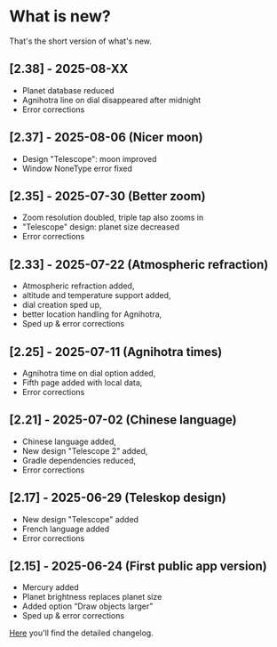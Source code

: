 # What is new?
That's the short version of what's new.

## [2.38] - 2025-08-XX 

- Planet database reduced
- Agnihotra line on dial disappeared after midnight
- Error corrections

## [2.37] - 2025-08-06 (Nicer moon)

- Design "Telescope": moon improved
- Window NoneType error fixed

## [2.35] - 2025-07-30 (Better zoom)

- Zoom resolution doubled, triple tap also zooms in
- "Telescope" design: planet size decreased
- Error corrections

## [2.33] - 2025-07-22 (Atmospheric refraction)

- Atmospheric refraction added, 
- altitude and temperature support added,
- dial creation sped up,
- better location handling for Agnihotra,
- Sped up & error corrections

## [2.25] - 2025-07-11 (Agnihotra times)

- Agnihotra time on dial option added,
- Fifth page added with local data,
- Error corrections

## [2.21] - 2025-07-02 (Chinese language)

- Chinese language added,
- New design "Telescope 2" added,
- Gradle dependencies reduced,
- Error corrections
  
## [2.17] - 2025-06-29 (Teleskop design)

- New design "Telescope" added
- French language added
- Error corrections

## [2.15] - 2025-06-24 (First public app version)

- Mercury added
- Planet brightness replaces planet size
- Added option “Draw objects larger”
- Sped up & error corrections

[Here](./CHANGELOG.md) you'll find the detailed changelog.

